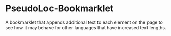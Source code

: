 # PseudoLoc-Bookmarklet
A bookmarklet that appends additional text to each element on the page to see how it may behave for other languages that have increased text lengths.

